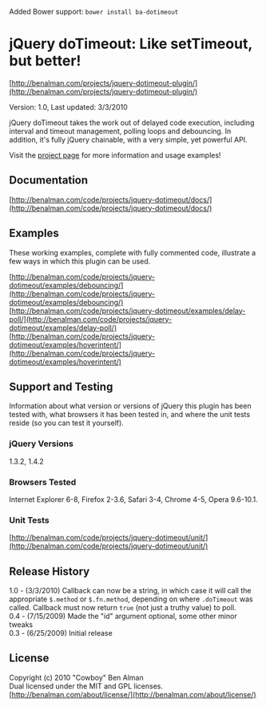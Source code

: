 Added Bower support: `bower install ba-dotimeout`

# jQuery doTimeout: Like setTimeout, but better! #
[http://benalman.com/projects/jquery-dotimeout-plugin/](http://benalman.com/projects/jquery-dotimeout-plugin/)

Version: 1.0, Last updated: 3/3/2010

jQuery doTimeout takes the work out of delayed code execution, including interval and timeout management, polling loops and debouncing. In addition, it's fully jQuery chainable, with a very simple, yet powerful API.

Visit the [project page](http://benalman.com/projects/jquery-dotimeout-plugin/) for more information and usage examples!


## Documentation ##
[http://benalman.com/code/projects/jquery-dotimeout/docs/](http://benalman.com/code/projects/jquery-dotimeout/docs/)


## Examples ##
These working examples, complete with fully commented code, illustrate a few
ways in which this plugin can be used.

[http://benalman.com/code/projects/jquery-dotimeout/examples/debouncing/](http://benalman.com/code/projects/jquery-dotimeout/examples/debouncing/)  
[http://benalman.com/code/projects/jquery-dotimeout/examples/delay-poll/](http://benalman.com/code/projects/jquery-dotimeout/examples/delay-poll/)  
[http://benalman.com/code/projects/jquery-dotimeout/examples/hoverintent/](http://benalman.com/code/projects/jquery-dotimeout/examples/hoverintent/)


## Support and Testing ##
Information about what version or versions of jQuery this plugin has been
tested with, what browsers it has been tested in, and where the unit tests
reside (so you can test it yourself).

### jQuery Versions ###
1.3.2, 1.4.2

### Browsers Tested ###
Internet Explorer 6-8, Firefox 2-3.6, Safari 3-4, Chrome 4-5, Opera 9.6-10.1.

### Unit Tests ###
[http://benalman.com/code/projects/jquery-dotimeout/unit/](http://benalman.com/code/projects/jquery-dotimeout/unit/)


## Release History ##

1.0 - (3/3/2010) Callback can now be a string, in which case it will call the appropriate `$.method` or `$.fn.method`, depending on where `.doTimeout` was called. Callback must now return `true` (not just a truthy value) to poll.  
0.4 - (7/15/2009) Made the "id" argument optional, some other minor tweaks  
0.3 - (6/25/2009) Initial release


## License ##
Copyright (c) 2010 "Cowboy" Ben Alman  
Dual licensed under the MIT and GPL licenses.  
[http://benalman.com/about/license/](http://benalman.com/about/license/)
